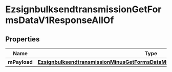 
# EzsignbulksendtransmissionGetFormsDataV1ResponseAllOf

## Properties
Name | Type | Description | Notes
------------ | ------------- | ------------- | -------------
**mPayload** | [**EzsignbulksendtransmissionMinusGetFormsDataMinusV1MinusResponseMinusMPayload**](EzsignbulksendtransmissionMinusGetFormsDataMinusV1MinusResponseMinusMPayload.md) |  | 



